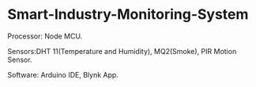 # Smart-Industry-Monitoring-System

Processor: Node MCU.

Sensors:DHT 11(Temperature and Humidity),
        MQ2(Smoke),
        PIR Motion Sensor.
        
Software: Arduino IDE,
          Blynk App.
        
